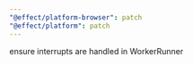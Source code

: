 ```yaml
---
"@effect/platform-browser": patch
"@effect/platform": patch
---
```


ensure interrupts are handled in WorkerRunner
